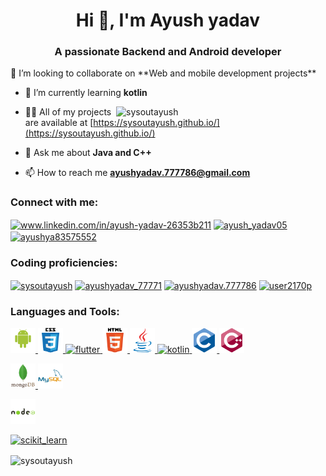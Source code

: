 <h1 align="center">Hi 👋, I'm Ayush yadav</h1>
<h3 align="center">A passionate Backend and Android developer</h3>
 👯 I’m looking to collaborate on **Web and mobile development projects** 

- 🌱 I’m currently learning **kotlin**
  <p><img align="right" src="https://user-images.githubusercontent.com/83113106/120955149-5fa65b80-c76e-11eb-8e15-bfa3876220e4.gif" alt="sysoutayush" width="335" /></p>
                                        
- 👨‍💻 All of my projects are available at [https://sysoutayush.github.io/](https://sysoutayush.github.io/)   

- 💬 Ask me about **Java and C++**

- 📫 How to reach me **ayushyadav.777786@gmail.com**

<h3 align="left">Connect with me:</h3>
<p align="left">
<a href="https://linkedin.com/in/yadav-ayush-07" target="blank"><img align="center" src="https://raw.githubusercontent.com/rahuldkjain/github-profile-readme-generator/master/src/images/icons/Social/linked-in-alt.svg" alt="www.linkedin.com/in/ayush-yadav-26353b211" height="30" width="40" /></a>
<a href="https://instagram.com/ayush_yadav05" target="blank"><img align="center" src="https://raw.githubusercontent.com/rahuldkjain/github-profile-readme-generator/master/src/images/icons/Social/instagram.svg" alt="ayush_yadav05" height="30" width="40" /></a>
 <a href="https://twitter.com/ayushya83575552" target="blank"><img align="center" src="https://raw.githubusercontent.com/rahuldkjain/github-profile-readme-generator/master/src/images/icons/Social/twitter.svg" alt="ayushya83575552" height="30" width="40" /></a>
 </p>
 
<h3 align="left">Coding proficiencies:</h3>
<p align="left">
 <a href="https://www.codechef.com/users/sysoutayush" target="blank"><img align="center" src="https://cdn.jsdelivr.net/npm/simple-icons@3.1.0/icons/codechef.svg" alt="sysoutayush" height="30" width="40" /></a>
<a href="https://www.hackerrank.com/ayushyadav_77771" target="blank"><img align="center" src="https://raw.githubusercontent.com/rahuldkjain/github-profile-readme-generator/master/src/images/icons/Social/hackerrank.svg" alt="ayushyadav_77771" height="30" width="40" /></a>
 <a href="https://auth.geeksforgeeks.org/user/ayushyadav.777786" target="blank"><img align="center" src="https://raw.githubusercontent.com/rahuldkjain/github-profile-readme-generator/master/src/images/icons/Social/geeks-for-geeks.svg" alt="ayushyadav.777786" height="30" width="40" /></a>
 <a href="https://www.leetcode.com/user2170p" target="blank"><img align="center" src="https://raw.githubusercontent.com/rahuldkjain/github-profile-readme-generator/master/src/images/icons/Social/leet-code.svg" alt="user2170p" height="30" width="40" /></a>
</p>


<h3 align="left">Languages and Tools:</h3>
<p align="left"> <a href="https://developer.android.com" target="_blank"> <img src="https://raw.githubusercontent.com/devicons/devicon/master/icons/android/android-original-wordmark.svg" alt="android" width="40" height="40"/> </a>
 <a href="https://www.w3schools.com/css/" target="_blank"> <img src="https://raw.githubusercontent.com/devicons/devicon/master/icons/css3/css3-original-wordmark.svg" alt="css3" width="40" height="40"/> </a>
 <a href="https://flutter.dev" target="_blank"> <img src="https://www.vectorlogo.zone/logos/flutterio/flutterio-icon.svg" alt="flutter" width="40" height="40"/> </a> <a href="https://www.w3.org/html/" target="_blank"> <img src="https://raw.githubusercontent.com/devicons/devicon/master/icons/html5/html5-original-wordmark.svg" alt="html5" width="40" height="40"/> </a>
 <a href="https://www.java.com" target="_blank"> <img src="https://raw.githubusercontent.com/devicons/devicon/master/icons/java/java-original.svg" alt="java" width="40" height="40"/> </a>
 <a href="https://kotlinlang.org" target="_blank"> <img src="https://www.vectorlogo.zone/logos/kotlinlang/kotlinlang-icon.svg" alt="kotlin" width="40" height="40"/> </a>
 <a href="https://www.cprogramming.com/" target="_blank"> <img src="https://raw.githubusercontent.com/devicons/devicon/master/icons/c/c-original.svg" alt="c" width="40" height="40"/> </a> 
 <a href="https://www.w3schools.com/cpp/" target="_blank"> <img src="https://raw.githubusercontent.com/devicons/devicon/master/icons/cplusplus/cplusplus-original.svg" alt="cplusplus" width="40" height="40"/> </a>
 
 
 <a href="https://www.mongodb.com/" target="_blank"> <img src="https://raw.githubusercontent.com/devicons/devicon/master/icons/mongodb/mongodb-original-wordmark.svg" alt="mongodb" width="40" height="40"/> </a>
<a href="https://www.mysql.com/" target="_blank"> <img src="https://raw.githubusercontent.com/devicons/devicon/master/icons/mysql/mysql-original-wordmark.svg" alt="mysql" width="40" height="40"/> </a>

 <a href="https://nodejs.org" target="_blank"> <img src="https://raw.githubusercontent.com/devicons/devicon/master/icons/nodejs/nodejs-original-wordmark.svg" alt="nodejs" width="40" height="40"/>
 </a>
 
 <a href="https://scikit-learn.org/" target="_blank"> <img src="https://upload.wikimedia.org/wikipedia/commons/0/05/Scikit_learn_logo_small.svg" alt="scikit_learn" width="40" height="40"/> </a> </p>

<p><img align="center" src="https://github-readme-stats.vercel.app/api/top-langs?username=sysoutayush&show_icons=true&locale=en&layout=compact" alt="sysoutayush" /></p>



<!---
sysoutayush/sysoutsh is a ✨ special ✨ repository because its `README.md` (this file) appears on your GitHub profile.
You can click the Preview link to take a look at your changes.
--->
